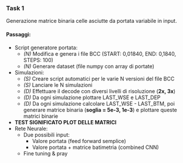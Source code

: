 ### Task 1
Generazione matrice binaria celle asciutte da portata variabile in input.

#### Passaggi:
- Script generatore portata:
  - *(N)* Modifica e genera i file BCC (START: 0,01840, END: 0,1840, STEPS: 100)
  - *(N)* Generare dataset (file numpy con array di portate)
- Simulazioni:
  - *(S)* Creare script automatici per le varie N versioni del file BCC
  - *(S)* Lanciare le N simulazioni
  - *(D)* Effettuare il decode con diversi livelli di risoluzione (**2x, 3x**)
  - *(D)* Da ogni simulazione plottare LAST_WSE e LAST_DEP
  - *(D)* Da ogni simulazione calcolare LAST_WSE - LAST_BTM, poi generare matrice binaria (**soglia = 5e-3, 1e-3**) e plottare queste matrici binarie
- **TEST SIGNIFICATO PLOT DELLE MATRICI**
- Rete Neurale:
  - Due possibili input:
    - Valore portata (feed forward semplice)
    - Valore portata + matrice batimetria (combined CNN)
  - Fine tuning & pray
  
  
  

